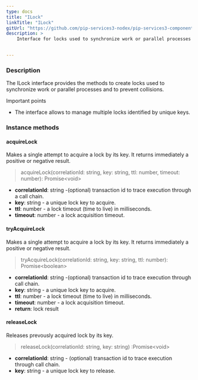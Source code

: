 ```yaml
---
type: docs
title: "ILock"
linkTitle: "ILock"
gitUrl: "https://github.com/pip-services3-nodex/pip-services3-components-nodex"
description: >
    Interface for locks used to synchronize work or parallel processes and to prevent collisions.

    
---
```


### Description

The ILock interface provides the methods to create locks used to synchronize work or parallel processes and to prevent collisions.

Important points

- The interface allows to manage multiple locks identified by unique keys. 

### Instance methods

#### acquireLock
Makes a single attempt to acquire a lock by its key.
It returns immediately a positive or negative result.

> acquireLock(correlationId: string, key: string, ttl: number, timeout: number): Promise\<void\>

- **correlationId**: string -(optional) transaction id to trace execution through a call chain. 
- **key**: string - a unique lock key to acquire.
- **ttl**: number - a lock timeout (time to live) in milliseconds.
- **timeout**: number - a lock acquisition timeout.



#### tryAcquireLock
Makes a single attempt to acquire a lock by its key.
It returns immediately a positive or negative result.

> tryAcquireLock(correlationId: string, key: string, ttl: number): Promise\<boolean\>

- **correlationId**: string -(optional) transaction id to trace execution through call chain. 
- **key**: string - a unique lock key to acquire.
- **ttl**: number - a lock timeout (time to live) in milliseconds.
- **timeout**: number - a lock acquisition timeout.
- **return**: lock result


#### releaseLock
Releases prevously acquired lock by its key.

> releaseLock(correlationId: string, key: string) :Promise\<void\>

- **correlationId**: string - (optional) transaction id to trace execution through call chain.
- **key**: string - a unique lock key to release.
